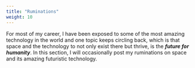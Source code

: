 ```yaml
---
title: "Ruminations"
weight: 10
---
```


For most of my career, I have been exposed to some of the most amazing technology in the world and one topic keeps circling back, which is that space and the technology to not only exist there but thrive, is the ***future for humanity***. In this section, I will occasionally post my ruminations on space and its amazing futuristic technology. 
